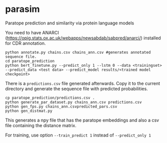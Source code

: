 # parasim
Paratope prediction and similarity via protein language models


You need to have ANARCI (https://opig.stats.ox.ac.uk/webapps/newsabdab/sabpred/anarci/) installed for CDR annotation.


```
python annotate.py chains.csv chains_ann.csv #generates annotated sequence file.
cd paratope_prediction
python bert_finetune.py --predict_only 1 --lstm 0 --data <trainingset> --predict_data <test data> --predict_model results/<trained model checkpoint>
```
There is a `predictions.csv` file generated afterwards. Copy it to the current directory and generate the sequence file with predicted probabilities.
```
cp paratope_prediction/predictions.csv .
python generate_par_dataset.py chains_ann.csv predictions.csv
python gen_fps.py chains_ann.csvpredicted_pars.csv
python gen_distmat.py
```
This generates a npy file that has the paratope embeddings and also a csv file containing the distance matrix.

For training, use option `--train_predict 1` instead of `--predict_only 1`

